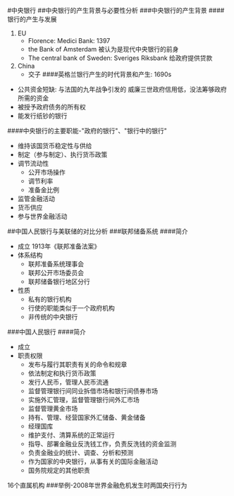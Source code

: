 #中央银行
##中央银行的产生背景与必要性分析
###中央银行的产生背景
####银行的产生与发展

1. EU
   - Florence: Medici Bank: 1397
   - the Bank of Amsterdam
     被认为是现代中央银行的前身
   - The central bank of Sweden: Sveriges Riksbank
     给政府提供贷款
2. China
   - 交子
####英格兰银行产生的时代背景和产生: 1690s
- 公共资金短缺: 与法国的九年战争引发的
  威廉三世政府信用低，没法筹够政府所需的资金
- 被授予政府债务的所有权
- 能发行纸钞的银行

####中央银行的主要职能-"政府的银行"、"银行中的银行"
- 维持该国货币稳定性与供给
- 制定（参与制定）、执行货币政策
- 调节流动性
  - 公开市场操作
  - 调节利率
  - 准备金比例
- 监管金融活动
- 货币供应
- 参与世界金融活动

##中国人民银行与美联储的对比分析
###联邦储备系统
####简介
- 成立
  1913年《联邦准备法案》
- 体系结构
  - 联邦准备系统理事会
  - 联邦公开市场委员会
  - 联邦储备银行地区分行
- 性质
  - 私有的银行机构
  - 行使的职能类似于一个政府机构
  - 非传统的中央银行

###中国人民银行
####简介
- 成立
- 职责权限
  - 发布与履行其职责有关的命令和规章
  - 依法制定和执行货币政策
  - 发行人民币，管理人民币流通
  - 监督管理银行间同业拆借市场和银行间债券市场
  - 实施外汇管理，监督管理银行间外汇市场
  - 监督管理黄金市场
  - 持有、管理、经营国家外汇储备、黄金储备
  - 经理国库
  - 维护支付、清算系统的正常运行
  - 指导、部署金融业反洗钱工作，负责反洗钱的资金监测
  - 负责金融业的统计、调查、分析和预测
  - 作为国家的中央银行，从事有关的国际金融活动
  - 国务院规定的其他职责

16个直属机构
###举例-2008年世界金融危机发生时两国央行行为